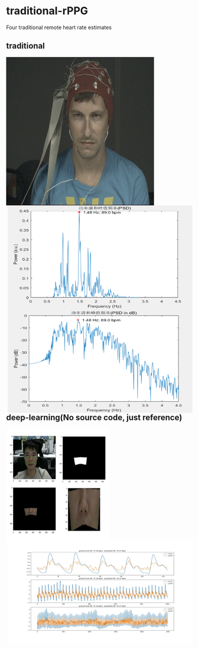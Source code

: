 # traditional-rPPG
Four traditional remote heart rate estimates

## traditional
<img src=".\pic\1111.png" width="400" height="400" alt="video" align ="left"><img src=".\pic\psd.png" width="500" height="280" alt="predict" align="right">
<br></br>
<img src=".\pic\psd_dB.png" width="500" height="280" alt="predict" align="right">
</br> 
<br></br> 
<br></br> 
<br></br> 
<br></br> 
<br></br><br></br><br></br><br></br>
<br></br>
<br></br>
<br></br>

## deep-learning(No source code, just reference)

<img src=".\pic\ROI.png" width="280" height="300" alt="video" align ="left">
<img src=".\pic\0003_3.jpg" width="500" height="280" alt="predict"  align="right">
